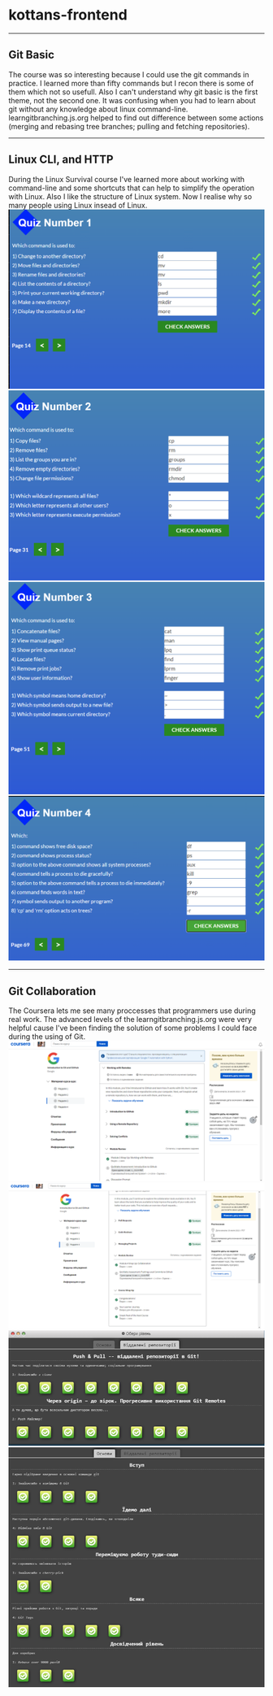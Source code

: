 # kottans-frontend
____
## Git Basic
The course was so interesting because I could use the git commands in practice. I learned more than fifty commands but I recon there is some of them which not so usefull. Also I can't understand why git basic is the first theme, not the second one. It was confusing when you had to learn about git without any knowledge about linux command-line. learngitbranching.js.org helped to find out difference between some actions (merging and rebasing tree branches; pulling and fetching repositories). 
____
## Linux CLI, and HTTP
During the Linux Survival course I've learned more about working with command-line and some shortcuts that can help to simplify the operation with Linux. Also I like the structure of Linux system. Now I realise why so many people using Linux insead of Linux.
![Quiz 1](https://github.com/vladpochuev/kottans-frontend/blob/master/task_linux_cli/1.png)
![Quiz 2](https://github.com/vladpochuev/kottans-frontend/blob/master/task_linux_cli/2.png)
![Quiz 3](https://github.com/vladpochuev/kottans-frontend/blob/master/task_linux_cli/3.png)
![Quiz 4](https://github.com/vladpochuev/kottans-frontend/blob/master/task_linux_cli/4.png)
____
## Git Collaboration
The Coursera lets me see many proccesses that programmers use during real work. The advanced levels of the learngitbranching.js.org were very helpful cause I've been finding the solution of some problems I could face during the using of Git.
![Coursera3](https://github.com/vladpochuev/kottans-frontend/blob/master/task_git_collaboration/git_coursera_3_weak.png)
![Coursera4](https://github.com/vladpochuev/kottans-frontend/blob/master/task_git_collaboration/git_coursera_4_weak.png)
![learnbr1](https://github.com/vladpochuev/kottans-frontend/blob/master/task_git_collaboration/learngitbranching_1.png)
![learnbr2](https://github.com/vladpochuev/kottans-frontend/blob/master/task_git_collaboration/learngitbranching_2.png)